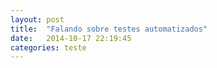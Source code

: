 ```yaml
---
layout: post
title:  "Falando sobre testes automatizados"
date:   2014-10-17 22:19:45
categories: teste
---
```


<script async class="speakerdeck-embed" data-id="5742cb00391e01327e1d1ec809ab5f57" data-ratio="1.77777777777778" src="//speakerdeck.com/assets/embed.js"></script>
